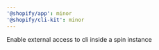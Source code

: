 ```yaml
---
'@shopify/app': minor
'@shopify/cli-kit': minor
---
```


Enable external access to cli inside a spin instance
